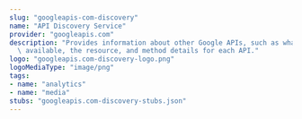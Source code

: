 ```yaml
---
slug: "googleapis-com-discovery"
name: "API Discovery Service"
provider: "googleapis.com"
description: "Provides information about other Google APIs, such as what APIs are\
  \ available, the resource, and method details for each API."
logo: "googleapis.com-discovery-logo.png"
logoMediaType: "image/png"
tags:
- name: "analytics"
- name: "media"
stubs: "googleapis.com-discovery-stubs.json"
---
```

